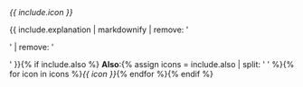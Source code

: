 <div class="d-flex align-items-center mb-2{% if include.border %} border p-1 mb-3{% endif %}">
  <i class="material-icons md-24 ml-2 mr-3 text-light bg-dark p-1 my-1">{{ include.icon }}</i>
  <p class="m-0">{{ include.explanation | markdownify | remove: '<p>' | remove: '</p>' }}{% if include.also %} <strong>Also</strong>:{% assign icons = include.also | split: ' ' %}{% for icon in icons %}<i class="material-icons md-18 ml-1 text-black">{{ icon }}</i>{% endfor %}{% endif %}</p>
</div>